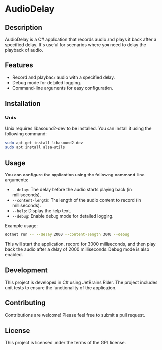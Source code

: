﻿# AudioDelay

## Description
AudioDelay is a C# application that records audio and plays it back after a specified delay. It's useful for scenarios where you need to delay the playback of audio.

## Features
- Record and playback audio with a specified delay.
- Debug mode for detailed logging.
- Command-line arguments for easy configuration.

## Installation
### Unix
Unix requires libasound2-dev to be installed. You can install it using the following command:

```bash
sudo apt-get install libasound2-dev
sudo apt install alsa-utils
```


## Usage
You can configure the application using the following command-line arguments:

- `--delay`: The delay before the audio starts playing back (in milliseconds).
- `--content-length`: The length of the audio content to record (in milliseconds).
- `--help`: Display the help text.
- `--debug`: Enable debug mode for detailed logging.

Example usage:

```bash
dotnet run -- --delay 2000 --content-length 3000 --debug
```
This will start the application, record for 3000 milliseconds, and then play back the audio after a delay of 2000 milliseconds. Debug mode is also enabled.  

## Development
This project is developed in C# using JetBrains Rider. The project includes unit tests to ensure the functionality of the application.  

## Contributing
Contributions are welcome! Please feel free to submit a pull request.  

## License
This project is licensed under the terms of the GPL license.